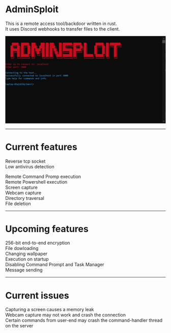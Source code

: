# AdminSploit
This is a remote access tool/backdoor written in rust.  
It uses Discord webhooks to transfer files to the client.


![alt text](https://github.com/H3nr1X/AdminSploit/blob/main/showcase.png?raw=true)


______________________________________________________________________________

# Current features  

Reverse tcp socket    
Low antivirus detection  

Remote Command Promp execution  
Remote Powershell execution  
Screen capture  
Webcam capture  
Directory traversal  
File deletion  
________________________________________________________________________________

# Upcoming features

256-bit end-to-end encryption  
File dowloading  
Changing wallpaper  
Execution on startup  
Disabling Command Prompt and Task Manager  
Message sending  

_________________________________________________________________________________

# Current issues

Capturing a screen causes a memory leak  
Webcam capture may not work and crash the connection  
Certain commands from user-end may crash the command-handler thread on the server  
